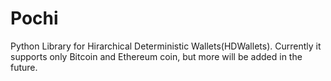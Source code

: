 # Pochi
Python Library for Hirarchical Deterministic Wallets(HDWallets). Currently it supports only Bitcoin and Ethereum coin, but more will be added in the future.

